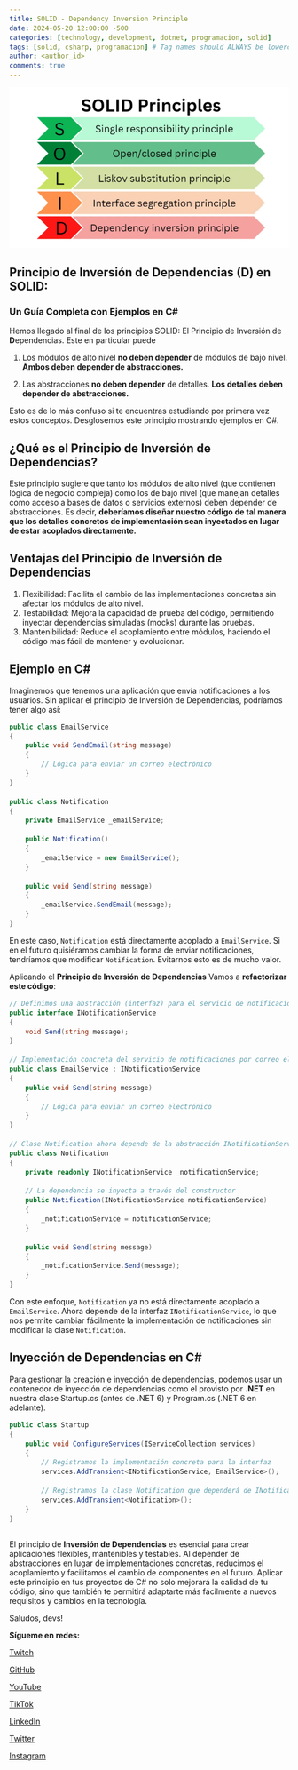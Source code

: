 ```yaml
---
title: SOLID - Dependency Inversion Principle
date: 2024-05-20 12:00:00 -500
categories: [technology, development, dotnet, programacion, solid] 
tags: [solid, csharp, programacion] # Tag names should ALWAYS be lowercase
author: <author_id>
comments: true
---
```

![image](/assets/img/1_GoLwqfeB624NB5g7JPVyBA.png)

## Principio de Inversión de Dependencias (D) en SOLID:
### Un Guía Completa con Ejemplos en C#

Hemos llegado al final de los principios SOLID: El Principio de Inversión de **D**ependencias. Este en particular puede 

1.  Los módulos de alto nivel **no deben depender** de módulos de bajo nivel. **Ambos deben depender de abstracciones.**

2.  Las abstracciones **no deben depender** de detalles. **Los detalles deben depender de abstracciones.**
   
Esto es de lo más confuso si te encuentras estudiando por primera vez estos conceptos. Desglosemos este principio mostrando ejemplos en C#. 

## ¿Qué es el Principio de Inversión de Dependencias?
Este principio sugiere que tanto los módulos de alto nivel (que contienen lógica de negocio compleja) como los de bajo nivel (que manejan detalles como acceso a bases de datos o servicios externos) deben depender de abstracciones. Es decir, **deberíamos diseñar nuestro código de tal manera que los detalles concretos de implementación sean inyectados en lugar de estar acoplados directamente.**

## Ventajas del Principio de Inversión de Dependencias
1. Flexibilidad: Facilita el cambio de las implementaciones concretas sin afectar los módulos de alto nivel.
2. Testabilidad: Mejora la capacidad de prueba del código, permitiendo inyectar dependencias simuladas (mocks) durante las pruebas.
3. Mantenibilidad: Reduce el acoplamiento entre módulos, haciendo el código más fácil de mantener y evolucionar.
   
## Ejemplo en C#
Imaginemos que tenemos una aplicación que envía notificaciones a los usuarios. Sin aplicar el principio de Inversión de Dependencias, podríamos tener algo así:

```csharp
public class EmailService
{
    public void SendEmail(string message)
    {
        // Lógica para enviar un correo electrónico
    }
}

public class Notification
{
    private EmailService _emailService;

    public Notification()
    {
        _emailService = new EmailService();
    }

    public void Send(string message)
    {
        _emailService.SendEmail(message);
    }
}
```
En este caso, ``Notification`` está directamente acoplado a ``EmailService``. Si en el futuro quisiéramos cambiar la forma de enviar notificaciones, tendríamos que modificar ``Notification``. Evitarnos esto es de mucho valor.

Aplicando el **Principio de Inversión de Dependencias**
Vamos a **refactorizar este código**:

```csharp
// Definimos una abstracción (interfaz) para el servicio de notificaciones
public interface INotificationService
{
    void Send(string message);
}

// Implementación concreta del servicio de notificaciones por correo electrónico
public class EmailService : INotificationService
{
    public void Send(string message)
    {
        // Lógica para enviar un correo electrónico
    }
}

// Clase Notification ahora depende de la abstracción INotificationService
public class Notification
{
    private readonly INotificationService _notificationService;

    // La dependencia se inyecta a través del constructor
    public Notification(INotificationService notificationService)
    {
        _notificationService = notificationService;
    }

    public void Send(string message)
    {
        _notificationService.Send(message);
    }
}
```
Con este enfoque, ``Notification`` ya no está directamente acoplado a ``EmailService``. Ahora depende de la interfaz ``INotificationService``, lo que nos permite cambiar fácilmente la implementación de notificaciones sin modificar la clase ``Notification``.

## Inyección de Dependencias en C#
Para gestionar la creación e inyección de dependencias, podemos usar un contenedor de inyección de dependencias como el provisto por **.NET** en nuestra clase Startup.cs (antes de .NET 6) y Program.cs (.NET 6 en adelante).

```csharp
public class Startup
{
    public void ConfigureServices(IServiceCollection services)
    {
        // Registramos la implementación concreta para la interfaz
        services.AddTransient<INotificationService, EmailService>();

        // Registramos la clase Notification que dependerá de INotificationService
        services.AddTransient<Notification>();
    }
}
```
##
El principio de **Inversión de Dependencias** es esencial para crear aplicaciones flexibles, mantenibles y testables. Al depender de abstracciones en lugar de implementaciones concretas, reducimos el acoplamiento y facilitamos el cambio de componentes en el futuro. Aplicar este principio en tus proyectos de C# no solo mejorará la calidad de tu código, sino que también te permitirá adaptarte más fácilmente a nuevos requisitos y cambios en la tecnología.

Saludos, devs!

**Sígueme en redes:**

[Twitch](https://twitch.tv/diegocod3s)

[GitHub](https://github.com/diego-devs)

[YouTube](https://www.youtube.com/channel/UCGQmO-aJ9yJSdv_VD8_IDjg)

[TikTok](https://www.tiktok.com/@diegoz.code)

[LinkedIn](https://www.linkedin.com/in/diego-diaz-mendoza/)

[Twitter](https://twitter.com/Diego_Devs)    

[Instagram](https://www.instagram.com/devs.diego/)
